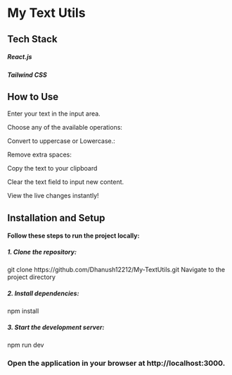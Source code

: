 <h1>My Text Utils</h1>

<h2>Tech Stack</h2>
  <h5>React.js</h5>
  <h5>Tailwind CSS</h5>

<h2>How to Use</h2>
  <p>Enter your text in the input area.</p>
  <p>Choose any of the available operations:</p>
  <p>Convert to uppercase or Lowercase.:</p>
  <p>Remove extra spaces:</p>
  <p>Copy the text to your clipboard</p>
  <p>Clear the text field to input new content.</p>
  <p>View the live changes instantly!</p> 

<h2>Installation and Setup</h2>
  <h4>Follow these steps to run the project locally:</h4>
  <h5>1. Clone the repository:</h5>
    git clone https://github.com/Dhanush12212/My-TextUtils.git
    Navigate to the project directory
  <h5>2. Install dependencies:</h5>
    npm install
  <h5>3. Start the development server:</h5>
    npm run dev

<h3>Open the application in your browser at http://localhost:3000.</h3>
